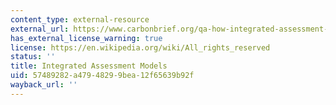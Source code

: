 ```yaml
---
content_type: external-resource
external_url: https://www.carbonbrief.org/qa-how-integrated-assessment-models-are-used-to-study-climate-change
has_external_license_warning: true
license: https://en.wikipedia.org/wiki/All_rights_reserved
status: ''
title: Integrated Assessment Models
uid: 57489282-a479-4829-9bea-12f65639b92f
wayback_url: ''
---
```

